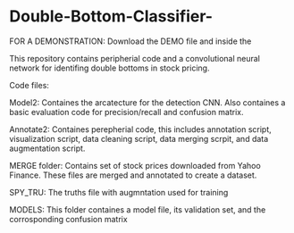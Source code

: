 # Double-Bottom-Classifier-
FOR A DEMONSTRATION:
  Download the DEMO file and inside the

This repository contains peripherial code and a convolutional neural network for identifing double bottoms in stock pricing.

Code files:

  Model2:
    Containes the arcatecture for the detection CNN. Also containes a basic evaluation code for precision/recall and confusion matrix. 
    
  Annotate2:
    Containes perepherial code, this includes annotation script, visualization script, data cleaning script, data merging scrpit, and data augmentation script.

MERGE folder: Contains set of stock prices downloaded from Yahoo Finance. These files are merged and annotated to create a dataset.

SPY_TRU: The truths file with augmntation used for training

MODELS: This folder containes a model file, its validation set, and the corrosponding confusion matrix



